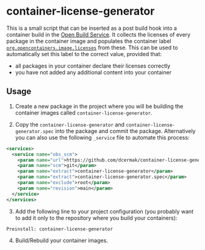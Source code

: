 # container-license-generator

This is a small script that can be inserted as a post build hook into a
container build in the [Open Build Service](https://openbuildservice.org/). It
collects the licenses of every package in the container image and populates the
container label
[`org.opencontainers.image.licenses`](https://github.com/opencontainers/image-spec/blob/main/annotations.md#pre-defined-annotation-keys)
from these. This can be used to automatically set this label to the correct
value, provided that:

- all packages in your container declare their licenses correctly
- you have not added any additional content into your container


## Usage

1. Create a new package in the project where you will be building the container
   images called `container-license-generator`.

2. Copy the `container-license-generator` and `container-license-generator.spec` into the
   package and commit the package. Alternatively you can also use the following
   `_service` file to automate this process:
```xml
<services>
  <service name="obs_scm">
    <param name="url">https://github.com/dcermak/container-license-generator.git</param>
    <param name="scm">git</param>
    <param name="extract">container-license-generator</param>
    <param name="extract">container-license-generator.spec</param>
    <param name="exclude">root</param>
    <param name="revision">main</param>
  </service>
</services>
```

3. Add the following line to your project configuration (you probably want to
   add it only to the repository where you build your containers):
```
Preinstall: container-license-generator
```

4. Build/Rebuild your container images.
